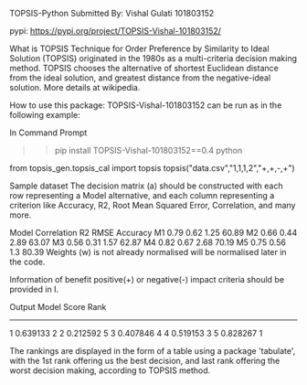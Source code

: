 TOPSIS-Python
Submitted By: Vishal Gulati 101803152

pypi: https://pypi.org/project/TOPSIS-Vishal-101803152/

What is TOPSIS
Technique for Order Preference by Similarity to Ideal Solution (TOPSIS) originated in the 1980s as a multi-criteria decision making method. TOPSIS chooses the alternative of shortest Euclidean distance from the ideal solution, and greatest distance from the negative-ideal solution. More details at wikipedia.


How to use this package:
TOPSIS-Vishal-101803152 can be run as in the following example:

In Command Prompt
>> pip install TOPSIS-Vishal-101803152==0.4
python

from topsis_gen.topsis_cal import topsis topsis("data.csv","1,1,1,2","+,+,-,+")


Sample dataset
The decision matrix (a) should be constructed with each row representing a Model alternative, and each column representing a criterion like Accuracy, R2, Root Mean Squared Error, Correlation, and many more.

Model	Correlation	R2	RMSE	Accuracy
M1	0.79	0.62	1.25	60.89
M2	0.66	0.44	2.89	63.07
M3	0.56	0.31	1.57	62.87
M4	0.82	0.67	2.68	70.19
M5	0.75	0.56	1.3	80.39
Weights (w) is not already normalised will be normalised later in the code.

Information of benefit positive(+) or negative(-) impact criteria should be provided in I.


Output
Model   Score    Rank
-----  --------  ----
  1    0.639133    2
  2    0.212592    5
  3    0.407846    4
  4    0.519153    3
  5    0.828267    1

The rankings are displayed in the form of a table using a package 'tabulate', with the 1st rank offering us the best decision, and last rank offering the worst decision making, according to TOPSIS method.
